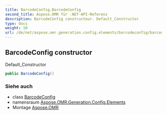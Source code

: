 ```yaml
---
title: BarcodeConfig.BarcodeConfig
second_title: Aspose.OMR für .NET-API-Referenz
description: BarcodeConfig constructeur. Default_Constructor
type: docs
weight: 10
url: /de/net/aspose.omr.generation.config.elements/barcodeconfig/barcodeconfig/
---
```

## BarcodeConfig constructor

Default_Constructor

```csharp
public BarcodeConfig()
```

### Siehe auch

* class [BarcodeConfig](../)
* namensraum [Aspose.OMR.Generation.Config.Elements](../../barcodeconfig/)
* Montage [Aspose.OMR](../../../)


